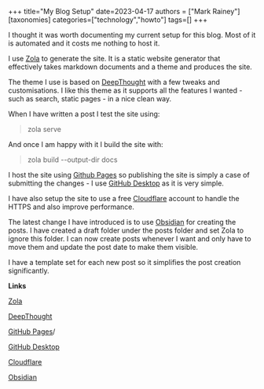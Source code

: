 +++
title="My Blog Setup"
date=2023-04-17
authors = ["Mark Rainey"]
[taxonomies]
categories=["technology","howto"]
tags=[]
+++

I thought it was worth documenting my current setup for this blog. Most of it is automated and it costs me nothing to host it.

<!-- more -->

I use [Zola](https://www.getzola.org/) to generate the site. It is a static website generator that effectively takes markdown documents and a theme and produces the site.

The theme I use is based on [DeepThought](https://www.getzola.org/themes/deepthought) with a few tweaks and customisations. I like this theme as it supports all the features I wanted - such as search, static pages - in a nice clean way.

When I have written a post I test the site using:

> zola serve

And once I am happy with it I build the site with:

> zola build --output-dir docs

I host the site using [Github Pages](<[GitHub Pages](https://pages.github.com)>) so publishing the site is simply a case of submitting the changes - I use [GitHub Desktop](https://desktop.github.com/) as it is very simple.

I have also setup the site to use a free [Cloudflare](https://www.cloudflare.com/en-gb/plans/free/) account to handle the HTTPS and also improve performance.

The latest change I have introduced is to use [Obsidian](https://obsidian.md/) for creating the posts. I have created a draft folder under the posts folder and set Zola to ignore this folder. I can now create posts whenever I want and only have to move them and update the post date to make them visible.

I have a template set for each new post so it simplifies the post creation significantly.

__Links__

[Zola](https://www.getzola.org/)

[DeepThought](https://www.getzola.org/themes/deepthought)

[GitHub Pages](https://pages.github.com)/

[GitHub Desktop](https://desktop.github.com/)

[Cloudflare](https://www.cloudflare.com/en-gb/plans/free/)

[Obsidian](https://obsidian.md/)
